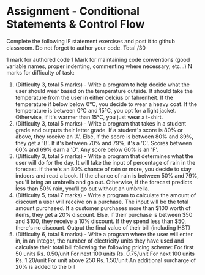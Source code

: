 # Assignment - Conditional Statements & Control Flow
Complete the following IF statement exercises and post it to github classroom. Do not forget to author your code.
Total /30

1 mark for authored code
1 Mark for maintaining code conventions (good variable names, proper indenting, commenting where necessary, etc...)
N marks for difficulty of task:

1. (Difficulty 3, total 5 marks) - Write a program to help decide what the user should wear based on the temperature outside. It should take the temperature from the user in either celcius or fahrenheit. If the temperature if below below 0°C, you decide to wear a heavy coat. If the temperature is between 0°C and 15°C, you opt for a light jacket. Otherwise, if it's warmer than 15°C, you just wear a t-shirt.
2. (Difficulty 3, total 5 marks) - Write a program that takes in a student grade and outputs their letter grade. If a student's score is 80% or above, they receive an 'A'. Else, if the score is between 80% and 89%, they get a 'B'. If it's between 70% and 79%, it's a 'C'. Scores between 60% and 69% earn a 'D'. Any score below 60% is an 'F'.
3. (Difficulty 3, total 5 marks) - Write a program that determines what the user will do for the day. It will take the input of percentage of rain in the forecast. If there's an 80% chance of rain or more, you decide to stay indoors and read a book. If the chance of rain is between 50% and 79%, you'll bring an umbrella and go out. Otherwise, if the forecast predicts less than 50% rain, you'll go out without an umbrella.
4. (Difficulty 5, total 7 marks) - Write a program to calculate the amount of discount a user will receive on a purchase. The input will be the total amount purchased. If a customer purchases more than $100 worth of items, they get a 20% discount. Else, if their purchase is between $50 and $100, they receive a 10% discount. If they spend less than $50, there's no discount. Output the final value of their bill (including HST)
5. (Difficulty 6, total 8 marks) - Write a program where the user will enter in, in an integer, the number of electricity units they have used and calculate their total bill following the following pricing scheme:
For first 50 units Rs. 0.50/unit 
For next 100 units Rs. 0.75/unit 
For next 100 units Rs. 1.20/unit 
For unit above 250 Rs. 1.50/unit 
An additional surcharge of 20% is added to the bill
